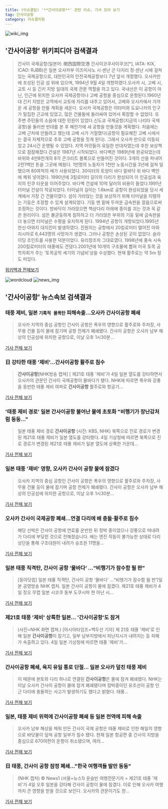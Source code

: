 ```yaml
---
title: (이슈클립) '**간사이공항**' 관련 이슈, 기사 모아 보기
tag: 간사이공항
category: 이슈클리핑
---
```

![wiki_img](https://user-images.githubusercontent.com/42597476/44503234-41136a80-a6d0-11e8-9071-6fc6418eafe4.png)
## **'**간사이공항**'** 위키피디아 검색결과
>간사이 국제공항(일본어: 関西国際空港 간사이코쿠사이쿠코[*], IATA: KIX, ICAO: RJBB)은 일본 오사카부 이즈미사노 시·센난 군 다지리 정·센난 시에 걸쳐 있는 국제공항으로, 대한민국의 인천국제공항보다 7년 앞서 개항했다. 오사카만에 조성된 인공 섬 위에 있으며, 1994년 9월 4일 개항하였다.오사카 시, 고베 시, 교토 시 등 긴키 지방 일대의 국제 관문 역할을 하고 있다. 국내선은 이 공항이 아닌, 인근에 위치한 오사카 국제공항이나 고베 공항을 중심으로 운항된다.1960년대 긴키 지방은 교역에서 교토에 자리를 내주고 있어서, 고베와 오사카에서 가까운 새 공항을 만들 계획을 세운다. 오사카 국제공항은 이타미와 도요나카의 인구가 밀집한 근교에 있었고, 많은 건물들에 둘러싸여 있어서 확장할 수 없었다. 또 주변 주민들의 소음에 대한 민원이 있었다.신도쿄 국제공항(지금의 나리타 국제공항)을 둘러싼 반대를 본 후 해안가에 새 공항을 만들것을 계획했다. 처음에는 고베 근처에 만들려고 했는데 고베 시가 거절했다(공항이 필요해진 고베 시에서는 결국 자체적으로 추후 고베 공항을 짓게 된다). 그래서 오사카 만으로 이동되었고 24시간 운행될 수 있었다. 지역 어민들이 유일한 반대자였는데 후한 보상책으로 잠잠해졌다.건설은 1987년 시작되었다. 바다벽은 1989년에 완공되었는데 바위와 4만8천개의 8각 콘크리트 블록으로 만들어진 것이다. 3개의 산을 파내어 2천1백만 톤을 그곳에 메웠다. 1만명의 노동자가 1천만 노동시간을 3년에 걸쳐 일했으며 80여척의 배가 사용되었다. 30미터의 토양이 바다 밑바닥 위 바다 벽안에 채워 넣어졌다. 1990년에 3킬로미터 길이의 다리가 완성되어 이 인공섬과 육지의 린쿠 타운을 이어주었다. 바다벽 건설에 10억 달러의 비용이 들었다.1991년 터미널 건설이 착공되었다. 터미널의 길이는 1.6km로 공항이 완성되었을 당시 세계에서 가장 긴 건물이였다. 섬이 가라앉는 것을 보상하기 위해 터미널을 지탱하는 기둥은 조정할 수 있게 설계되었다. 기둥 맨 밑에 두꺼운 금속판을 깔음으로써 조정하는 것이다. 방바닥이 가라앉으면 책상다리 아래에 종이를 괴는 것과 꼭 같은 원리이다. 섬은 불균등하게 침하하고 더 가라앉은 부위의 기둥 밑에 금속판을 더 놓으면 터미널은 수평을 유지하게 된다. 1994년 공항이 개항되었다.1995년 한신·아와지 대지진이 발생하였다. 진원지는 공항에서 20킬로미터 떨어진 아와지시마로 6,443명의 사망자가 생겼다. 그러나 공항은 손상된 곳이 없었다. 슬라이딩 조인트를 사용한 덕분이었다. 유리창조차 그대로였다. 1998년에 풍속 시속 200킬로미터의 태풍에도 견뎠다.2001년에 10개의 구조물에 뽑혀 미국 토목 공학자회가 주는 ‘토목공학 세기의 기념비’상을 수상했다. 현재 활주로는 약 5m 정도 떠있다.

<a href="https://ko.wikipedia.org/wiki/간사이공항" target="_blank">위키백과 전체보기</a>

![wordcloud](https://s3.ap-northeast-2.amazonaws.com/lyrics101-wordcloud/2018-09-04-1536059152.png)
![news_img](https://user-images.githubusercontent.com/42597476/44507050-1206f400-a6e4-11e8-8d98-7ffbfebb353f.png)
## **'**간사이공항**'** 뉴스속보 검색결과
### 태풍 제비, 일본 `기록적 물폭탄` 피해속출…오사카 **간사이공항** 폐쇄

>오사카 지역의 중심 공항인 간사이 공항은 폭우의 영향으로 활주로와 주차장, 사무용 건물 등이 물에 잠기며 공항 전체가 폐쇄됐다. 간사이 공항은 오사카 남부 해상의 인공섬에 위치한 공항으로, 이날 오후 1시30분...

<a href="http://www.dt.co.kr/contents.html?article_no=2018090402109919040021&ref=naver" target="_blank">기사 전체 보기</a>

### 日 강타한 태풍 '제비'…**간사이공항** 활주로 침수

>**간사이공항**[NHK방송 캡쳐] [ 제21호 태풍 '제비'가 4일 일본 열도를 강타하면서 오사카의 관문인 간사이 국제공항이 물바다가 됐다. NHK에 따르면 폭우와 강풍을 동반한 태풍 제비 여파로 **간사이공항** 활주로와 항공기...

<a href="http://view.asiae.co.kr/news/view.htm?idxno=2018090416180113770" target="_blank">기사 전체 보기</a>

### '태풍 제비 경로' 일본 **간사이공항** 불어난 물에 초토화 "비행기가 장난감처럼 둥둥…"

>일본 태풍 제비 경로 **간사이공항** (사진: KBS, NHK) 북쪽으로 진로 경로가 변경된 제21호 태풍 제비가 일본 열도를 강타했다. 4일 기상청에 따르면 북쪽으로 진로 경로가 변경된 제21호 태풍 제비가 일본 열도에 상륙한 가운데...

<a href="http://www.jemin.com/news/articleView.html?idxno=536820" target="_blank">기사 전체 보기</a>

### 일본 태풍 '제비' 영향, 오사카 간사이 공항 물에 잠겼다

>오사카 지역의 중심 공항인 간사이 공항은 폭우의 영향으로 활주로와 주차장, 사무용 건물 등이 물에 잠기며 공항 전체가 폐쇄됐다. 간사이 공항은 오사카 남부 해상의 인공섬에 위치한 공항으로, 이날 오후 1시30분...

<a href="http://news.imaeil.com/AP/2018090418381010529" target="_blank">기사 전체 보기</a>

### 오사카 간사이 국제공항 폐쇄…연결 다리에 배 충돌·활주로 침수

>해당 선박은 간사이 공항에 연료를 운반한 뒤 정박 중이었으나 강풍으로 떠내려가 다리에 부딪힌 것으로 전해졌습니다. 배는 엔진 작동이 불가능한 상태로 다리 상단을 통해 구조대원이 내려가 승조원 11명을...

<a href="http://news.kbs.co.kr/news/view.do?ncd=4033757&ref=A" target="_blank">기사 전체 보기</a>

### 일본 태풍 직격탄, 간사이 공항 ‘물바다’ …“비행기가 잠수함 될 판”

>[동아닷컴] 일본 태풍 직격탄, 간사이 공항 ‘물바다’ …“비행기가 잠수함 될 판”/일본 공영방송 NHK 캡처. 일본 간사이 공항이 물에 잠겼다. 제21호 태풍 제비가 4일 정오 무렵 일본 시코쿠 동부 도쿠시마 현 아난 시...

<a href="http://news.donga.com/3/all/20180904/91832199/2" target="_blank">기사 전체 보기</a>

### 제21호 태풍 '제비' 상륙한 일본… '**간사이공항**'도 잠겨

>(사진=NHK 화면 캡쳐.) [아시아타임즈=백두산 기자] 제 21호 태풍 '제비'로 인해 일본 **간사이공항**이 잠기고, 일부 남부지방에서 피난지시가 내려지는 등 피해가 속출하고 있다. 4일 일본 기상청에 따르면 태풍 '제비'가...

<a href="http://www.asiatime.co.kr/news/articleView.html?idxno=197720" target="_blank">기사 전체 보기</a>

### **간사이공항** 폐쇄, 육지 유일 통로 단절… 일본 오사카 덮친 태풍 제비

>이 때문에 본토와 다리 하나로 연결된 **간사이공항**은 물에 잠겨 폐쇄됐다. NHK는 이날 오사카 간사이 공항이 물에 잠겨 폐쇄됐다며 정박중이던 유조선이 공항 인근 다리에 충돌하는 사고가 발생하기도 했다고 밝혔다. 태풍...

<a href="http://www.kookje.co.kr/news2011/asp/newsbody.asp?code=0300&key=20180904.99099001514" target="_blank">기사 전체 보기</a>

### 일본, 태풍 제비 위력에 **간사이공항** 폐쇄 등 일본 전역에 피해 속출

>오사카 남부 해상을 메워 만든 간사이 국제 공항은 태풍 제비로 인한 해일의 영향으로 바닷물이 덮쳐 공항 일부가 침수 됐다. 현재 일본 항공편 중 간사이 지방을 중심으로 670여편의 운항이 취소됐으며, 여러...

<a href="http://news.hankyung.com/article/201809040382I" target="_blank">기사 전체 보기</a>

### 日 태풍, 간사이 공항 잠정 폐쇄…"한국 여행객들 발만 동동"

>(NHK 캡처) © News1 (서울=뉴스1) 윤슬빈 여행전문기자 = 제21호 태풍 '제비'가 4일 오후 일본을 강타해 간사이 공항이 물에 잠겼다. 이로 인해 오사카 여행까지 큰 영향을 받을 것으로 보인다. 오사카의 관문이기도 한...

<a href="http://news1.kr/articles/?3417376" target="_blank">기사 전체 보기</a>


